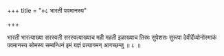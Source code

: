 +++
title = "०८ भारती पवमानस्य"

+++

भारती भारत्याख्या सरस्वती सरस्वत्याख्याच मही महती इळाख्याच तिस्रः सुपेशसः सुरूपा देवीर्देव्योनोस्माकं पवमानस्य सोमस्य सम्बन्धिनं इमं यज्ञं प्रत्यागमन् आगच्छन्तु ॥ ८ ॥